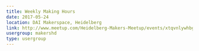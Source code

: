 ```yaml
---
title: Weekly Making Hours
date: 2017-05-24
location: DAI Makerspace, Heidelberg
link: http://www.meetup.com/Heidelberg-Makers-Meetup/events/xtqvnlywhbgc/
usergroup: makershd
type: usergroup
---
```


